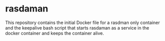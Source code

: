 # rasdaman

This repository contains the initial Docker file for a rasdman only container and the keepalive bash script that starts rasdaman as a service in the docker container and keeps the container alive.
